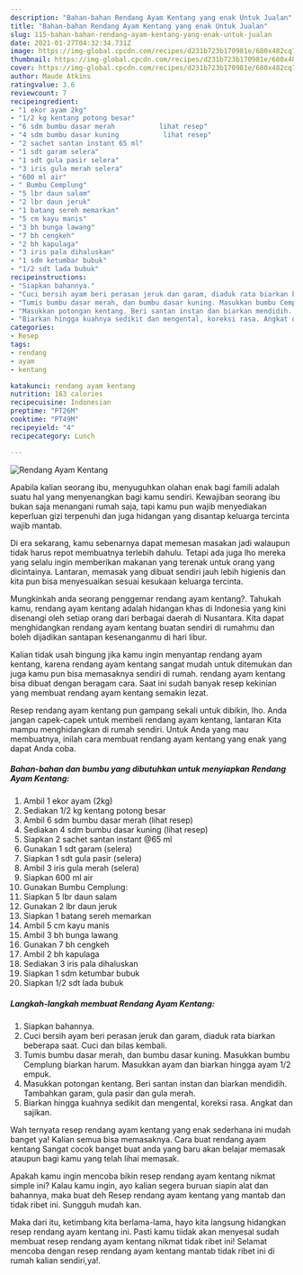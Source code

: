 ```yaml
---
description: "Bahan-bahan Rendang Ayam Kentang yang enak Untuk Jualan"
title: "Bahan-bahan Rendang Ayam Kentang yang enak Untuk Jualan"
slug: 115-bahan-bahan-rendang-ayam-kentang-yang-enak-untuk-jualan
date: 2021-01-27T04:32:34.731Z
image: https://img-global.cpcdn.com/recipes/d231b723b170981e/680x482cq70/rendang-ayam-kentang-foto-resep-utama.jpg
thumbnail: https://img-global.cpcdn.com/recipes/d231b723b170981e/680x482cq70/rendang-ayam-kentang-foto-resep-utama.jpg
cover: https://img-global.cpcdn.com/recipes/d231b723b170981e/680x482cq70/rendang-ayam-kentang-foto-resep-utama.jpg
author: Maude Atkins
ratingvalue: 3.6
reviewcount: 7
recipeingredient:
- "1 ekor ayam 2kg"
- "1/2 kg kentang potong besar"
- "6 sdm bumbu dasar merah           lihat resep"
- "4 sdm bumbu dasar kuning           lihat resep"
- "2 sachet santan instant 65 ml"
- "1 sdt garam selera"
- "1 sdt gula pasir selera"
- "3 iris gula merah selera"
- "600 ml air"
- " Bumbu Cemplung"
- "5 lbr daun salam"
- "2 lbr daun jeruk"
- "1 batang sereh memarkan"
- "5 cm kayu manis"
- "3 bh bunga lawang"
- "7 bh cengkeh"
- "2 bh kapulaga"
- "3 iris pala dihaluskan"
- "1 sdm ketumbar bubuk"
- "1/2 sdt lada bubuk"
recipeinstructions:
- "Siapkan bahannya."
- "Cuci bersih ayam beri perasan jeruk dan garam, diaduk rata biarkan beberapa saat. Cuci dan bilas kembali."
- "Tumis bumbu dasar merah, dan bumbu dasar kuning. Masukkan bumbu Cemplung biarkan harum. Masukkan ayam dan biarkan hingga ayam 1/2 empuk."
- "Masukkan potongan kentang. Beri santan instan dan biarkan mendidih. Tambahkan garam, gula pasir dan gula merah."
- "Biarkan hingga kuahnya sedikit dan mengental, koreksi rasa. Angkat dan sajikan."
categories:
- Resep
tags:
- rendang
- ayam
- kentang

katakunci: rendang ayam kentang 
nutrition: 163 calories
recipecuisine: Indonesian
preptime: "PT26M"
cooktime: "PT49M"
recipeyield: "4"
recipecategory: Lunch

---
```



![Rendang Ayam Kentang](https://img-global.cpcdn.com/recipes/d231b723b170981e/680x482cq70/rendang-ayam-kentang-foto-resep-utama.jpg)

Apabila kalian seorang ibu, menyuguhkan olahan enak bagi famili adalah suatu hal yang menyenangkan bagi kamu sendiri. Kewajiban seorang ibu bukan saja menangani rumah saja, tapi kamu pun wajib menyediakan keperluan gizi terpenuhi dan juga hidangan yang disantap keluarga tercinta wajib mantab.

Di era  sekarang, kamu sebenarnya dapat memesan masakan jadi walaupun tidak harus repot membuatnya terlebih dahulu. Tetapi ada juga lho mereka yang selalu ingin memberikan makanan yang terenak untuk orang yang dicintainya. Lantaran, memasak yang dibuat sendiri jauh lebih higienis dan kita pun bisa menyesuaikan sesuai kesukaan keluarga tercinta. 



Mungkinkah anda seorang penggemar rendang ayam kentang?. Tahukah kamu, rendang ayam kentang adalah hidangan khas di Indonesia yang kini disenangi oleh setiap orang dari berbagai daerah di Nusantara. Kita dapat menghidangkan rendang ayam kentang buatan sendiri di rumahmu dan boleh dijadikan santapan kesenanganmu di hari libur.

Kalian tidak usah bingung jika kamu ingin menyantap rendang ayam kentang, karena rendang ayam kentang sangat mudah untuk ditemukan dan juga kamu pun bisa memasaknya sendiri di rumah. rendang ayam kentang bisa dibuat dengan beragam cara. Saat ini sudah banyak resep kekinian yang membuat rendang ayam kentang semakin lezat.

Resep rendang ayam kentang pun gampang sekali untuk dibikin, lho. Anda jangan capek-capek untuk membeli rendang ayam kentang, lantaran Kita mampu menghidangkan di rumah sendiri. Untuk Anda yang mau membuatnya, inilah cara membuat rendang ayam kentang yang enak yang dapat Anda coba.

<!--inarticleads1-->

##### Bahan-bahan dan bumbu yang dibutuhkan untuk menyiapkan Rendang Ayam Kentang:

1. Ambil 1 ekor ayam (2kg)
1. Sediakan 1/2 kg kentang potong besar
1. Ambil 6 sdm bumbu dasar merah           (lihat resep)
1. Sediakan 4 sdm bumbu dasar kuning           (lihat resep)
1. Siapkan 2 sachet santan instant @65 ml
1. Gunakan 1 sdt garam (selera)
1. Siapkan 1 sdt gula pasir (selera)
1. Ambil 3 iris gula merah (selera)
1. Siapkan 600 ml air
1. Gunakan  Bumbu Cemplung:
1. Siapkan 5 lbr daun salam
1. Gunakan 2 lbr daun jeruk
1. Siapkan 1 batang sereh memarkan
1. Ambil 5 cm kayu manis
1. Ambil 3 bh bunga lawang
1. Gunakan 7 bh cengkeh
1. Ambil 2 bh kapulaga
1. Sediakan 3 iris pala dihaluskan
1. Siapkan 1 sdm ketumbar bubuk
1. Siapkan 1/2 sdt lada bubuk




<!--inarticleads2-->

##### Langkah-langkah membuat Rendang Ayam Kentang:

1. Siapkan bahannya.
1. Cuci bersih ayam beri perasan jeruk dan garam, diaduk rata biarkan beberapa saat. Cuci dan bilas kembali.
1. Tumis bumbu dasar merah, dan bumbu dasar kuning. Masukkan bumbu Cemplung biarkan harum. Masukkan ayam dan biarkan hingga ayam 1/2 empuk.
1. Masukkan potongan kentang. Beri santan instan dan biarkan mendidih. Tambahkan garam, gula pasir dan gula merah.
1. Biarkan hingga kuahnya sedikit dan mengental, koreksi rasa. Angkat dan sajikan.




Wah ternyata resep rendang ayam kentang yang enak sederhana ini mudah banget ya! Kalian semua bisa memasaknya. Cara buat rendang ayam kentang Sangat cocok banget buat anda yang baru akan belajar memasak ataupun bagi kamu yang telah lihai memasak.

Apakah kamu ingin mencoba bikin resep rendang ayam kentang nikmat simple ini? Kalau kamu ingin, ayo kalian segera buruan siapin alat dan bahannya, maka buat deh Resep rendang ayam kentang yang mantab dan tidak ribet ini. Sungguh mudah kan. 

Maka dari itu, ketimbang kita berlama-lama, hayo kita langsung hidangkan resep rendang ayam kentang ini. Pasti kamu tiidak akan menyesal sudah membuat resep rendang ayam kentang nikmat tidak ribet ini! Selamat mencoba dengan resep rendang ayam kentang mantab tidak ribet ini di rumah kalian sendiri,ya!.

